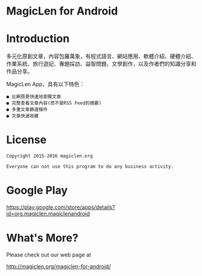 MagicLen for Android
=================================

# Introduction

多元化原創文章，內容包羅萬象，有程式語言、網站應用、軟體介紹、硬體介紹、作業系統、旅行遊記、專題採訪、益智問題、文學創作，以及作者們的知識分享和作品分享。

MagicLen App，具有以下特色：

    ● 比網頁更快速地瀏覽文章
    ● 完整查看文章內容(而不是RSS Feed的摘要)
    ● 多重文章篩選條件
    ● 文章快速收藏

# License

    Copyright 2015-2016 magiclen.org

    Everyone can not use this program to do any business activity.

# Google Play

https://play.google.com/store/apps/details?id=org.magiclen.magiclenandroid

# What's More?

Please check out our web page at

http://magiclen.org/magiclen-for-android/
